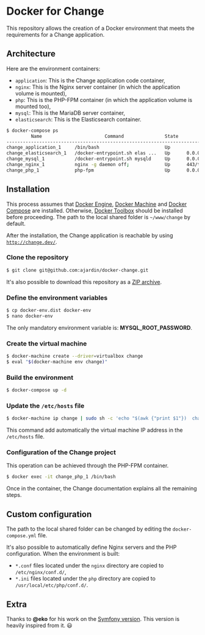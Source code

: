 # Docker for Change
This repository allows the creation of a Docker environment that meets the requirements for a Change application.

## Architecture
Here are the environment containers:

* `application`: This is the Change application code container,
* `nginx`: This is the Nginx server container (in which the application volume is mounted),
* `php`: This is the PHP-FPM container (in which the application volume is mounted too),
* `mysql`: This is the MariaDB server container,
* `elasticsearch`: This is the Elasticsearch container.

```bash
$ docker-compose ps
         Name                       Command               State                       Ports
----------------------------------------------------------------------------------------------------------------
change_application_1     /bin/bash                        Up
change_elasticsearch_1   /docker-entrypoint.sh elas ...   Up      0.0.0.0:9200->9200/tcp, 0.0.0.0:9300->9300/tcp
change_mysql_1           /docker-entrypoint.sh mysqld     Up      0.0.0.0:3306->3306/tcp
change_nginx_1           nginx -g daemon off;             Up      443/tcp, 0.0.0.0:80->80/tcp
change_php_1             php-fpm                          Up      0.0.0.0:9000->9000/tcp
```

## Installation
This process assumes that [Docker Engine](https://www.docker.com/docker-engine),
[Docker Machine](https://docs.docker.com/machine/) and [Docker Compose](https://docs.docker.com/compose/) are installed.
Otherwise, [Docker Toolbox](https://www.docker.com/toolbox) should be installed before proceeding.
The path to the local shared folder is `~/www/change` by default.

After the installation, the Change application is reachable by using [`http://change.dev/`](http://change.dev/).

### Clone the repository
```bash
$ git clone git@github.com:ajardin/docker-change.git
```
It's also possible to download this repository as a
[ZIP archive](https://github.com/ajardin/docker-change/archive/master.zip).

### Define the environment variables
```bash
$ cp docker-env.dist docker-env
$ nano docker-env
```
The only mandatory environment variable is: __MYSQL_ROOT_PASSWORD__.

### Create the virtual machine
```bash
$ docker-machine create --driver=virtualbox change
$ eval "$(docker-machine env change)"
```

### Build the environment
```bash
$ docker-compose up -d
```

### Update the `/etc/hosts` file
```bash
$ docker-machine ip change | sudo sh -c 'echo "$(awk {"print $1"})  change.dev" >> /etc/hosts'
```
This command add automatically the virtual machine IP address in the `/etc/hosts` file.

### Configuration of the Change project
This operation can be achieved through the PHP-FPM container.
```bash
$ docker exec -it change_php_1 /bin/bash
```
Once in the container, the Change documentation explains all the remaining steps.

## Custom configuration
The path to the local shared folder can be changed by editing the `docker-compose.yml` file.

It's also possible to automatically define Nginx servers and the PHP configuration. When the environment is built:

* `*.conf` files located under the `nginx` directory are copied to `/etc/nginx/conf.d/`,
* `*.ini` files located under the `php` directory are copied to `/usr/local/etc/php/conf.d/`.

## Extra
Thanks to __@eko__ for his work on the [Symfony version](https://github.com/eko/docker-symfony).
This version is heavily inspired from it. :smiley:
